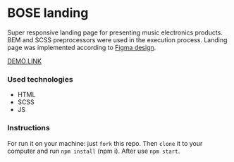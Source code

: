 # BOSE landing
Super responsive landing page for presenting music electronics products. BEM and SCSS preprocessors were used in the execution process.
Landing page was implemented according to [Figma design](https://www.figma.com/file/OMjQNb3hg1LKMV4OwyQ3Ao/BOSE?node-id=0%3A1&t=DAqHEfyfkmNa0vmK-0).

[DEMO LINK](https://andriimelnyq.github.io/bose-landing/)

### Used technologies
- HTML
- SCSS
- JS

### Instructions
For run it on your machine: just `fork` this repo. Then `clone` it to your computer and run `npm install` (npm i). After use `npm start`.
